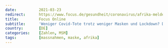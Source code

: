 ```yaml
---
date:          2021-03-23
redirect:      https://www.focus.de/gesundheit/coronavirus/afrika-meldet-viel-weniger-covid-tote-als-europa-und-das-ohne-lockdown-und-masken_id_13103178.html
title:         Focus Online
subtitle:      'Weniger Covid-Tote trotz weniger Masken und Lockdown? Das Afrika-Paradox von Lagos'
country:       [DE]
categories:    [Zahlen, MSM]
tags:          [massnahmen, maske, afrika]
---
```

